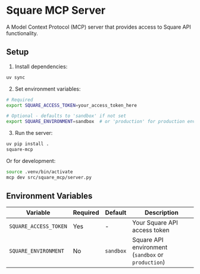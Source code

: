 # Square MCP Server

A Model Context Protocol (MCP) server that provides access to Square API functionality.

## Setup

1. Install dependencies:
```bash
uv sync
```

2. Set environment variables:
```bash
# Required
export SQUARE_ACCESS_TOKEN=your_access_token_here

# Optional - defaults to 'sandbox' if not set
export SQUARE_ENVIRONMENT=sandbox  # or 'production' for production environment
```

3. Run the server:
```bash
uv pip install .
square-mcp
```

Or for development:
```bash
source .venv/bin/activate
mcp dev src/square_mcp/server.py
```

## Environment Variables

| Variable | Required | Default | Description |
|----------|----------|---------|-------------|
| `SQUARE_ACCESS_TOKEN` | Yes | - | Your Square API access token |
| `SQUARE_ENVIRONMENT` | No | `sandbox` | Square API environment (`sandbox` or `production`) |
